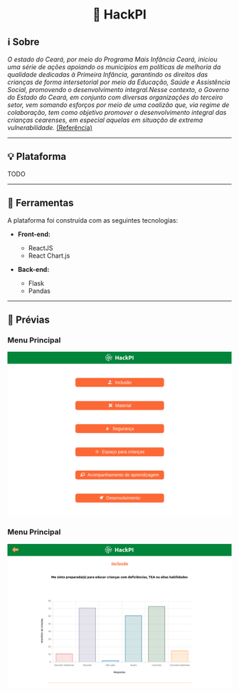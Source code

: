 <h1 align="center">👶 HackPI</h1>

## ℹ️ Sobre

_O estado do Ceará, por meio do Programa Mais Infância Ceará, iniciou uma série de ações apoiando os municípios em políticas de melhoria da qualidade dedicadas à Primeira Infância, garantindo os direitos das crianças de forma intersetorial por meio da Educação, Saúde e Assistência Social, promovendo o desenvolvimento integral.Nesse contexto, o Governo do Estado do Ceará, em conjunto com diversas organizações do terceiro setor, vem somando esforços por meio de uma coalizão que, via regime de colaboração, tem como objetivo promover o desenvolvimento integral das crianças cearenses, em especial aquelas em situação de extrema vulnerabilidade._ [(Referência)](https://www.instagram.com/p/CTSxlOErhPi/)

---

## 💡 Plataforma

TODO

---

## 🧰 Ferramentas

A plataforma foi construída com as seguintes tecnologias:

- **Front-end:**

  - ReactJS
  - React Chart.js

- **Back-end:**

  - Flask
  - Pandas

---

## 🚀 Prévias

### Menu Principal

![Menu principal](previa_menu.png "Menu principal")

### Menu Principal

![Gráfico](previa_grafico.png "Exemplo de gráfico")
